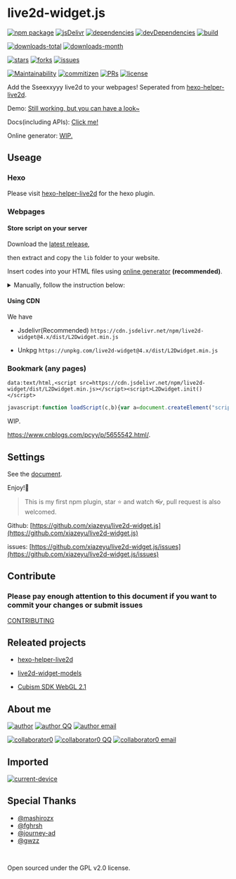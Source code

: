 # live2d-widget.js

[![npm package][npm-package]][npm-package-url]
[![jsDelivr][jsDelivr]][jsdelivr-url]
[![dependencies][dependencies]][dependencies-url]
[![devDependencies][devDependencies]][devDependencies-url]
[![build][build]][build-url]

[![downloads-total][downloads-total]][downloads-total-url]
[![downloads-month][downloads-month]][downloads-month-url]

[![stars][stars]][stars-url]
[![forks][forks]][forks-url]
[![issues][issues]][issues-url]

[![Maintainability][Maintainability]][Maintainability-url]
[![commitizen][commitizen]][commitizen-url]
[![PRs][PRs]][PRs-url]
[![license][license]][license-url]

Add the Sseexxyyy live2d to your webpages! Seperated from [hexo-helper-live2d](https://github.com/EYHN/hexo-helper-live2d).

Demo: [Still working, but you can have a look~](https://l2dwidget.js.org/dev.html)

Docs(including APIs): [Click me!](l2dwidget.js.org)

Online generator: [WIP.](javascript:void(0);)

## Useage

### Hexo

Please visit [hexo-helper-live2d](https://github.com/EYHN/hexo-helper-live2d)
for the hexo plugin.

### Webpages

#### Store script on your server

Download the [latest release](https://github.com/xiazeyu/live2d-widget.js/releases),

then extract and copy the `lib` folder to your website.

Insert codes into your HTML files using [online generator](javascript:void(0);) **(recommended)**.

<details><summary>Manually, follow the instruction below:</summary><br>

import the js:

```html
<script src = "( your script path here )"></script>
```

Then call the function along with your config.

```js
var currL2Dwidget = new L2Dwidget({
  'config1': 'value1',
  'config2': 'value2'
});
```

</details>

#### Using CDN

We have

- Jsdelivr(Recommended)
  `https://cdn.jsdelivr.net/npm/live2d-widget@4.x/dist/L2Dwidget.min.js`

- Unkpg
  `https://unpkg.com/live2d-widget@4.x/dist/L2Dwidget.min.js`

### Bookmark (any pages)

`data:text/html,<script src=https://cdn.jsdelivr.net/npm/live2d-widget/dist/L2Dwidget.min.js></script><script>L2Dwidget.init()</script>`

```js
javascript:function loadScript(c,b){var a=document.createElement("script");a.type="text/javascript";"undefined"!=typeof b&&(a.readyState?a.onreadystatechange=function(){if("loaded"==a.readyState||"complete"==a.readyState)a.onreadystatechange=null,b()}:a.onload=function(){b()});a.src=c;document.body.appendChild(a)};loadScript("https://cdn.jsdelivr.net/npm/live2d-widget/dist/L2Dwidget.min.js",function(){L2Dwidget.init();});
```

WIP.

<https://www.cnblogs.com/pcyy/p/5655542.html/>.

## Settings

See the [document](https://xiazeyu.github.io/live2d-widget.js/docs/class/src/index.js~L2Dwidget.html#instance-method-init).

Enjoy!:beer:

> This is my first npm plugin, star :star: and watch :eyeglasses:, pull request is also welcomed.

Github: [https://github.com/xiazeyu/live2d-widget.js](https://github.com/xiazeyu/live2d-widget.js)

issues: [https://github.com/xiazeyu/live2d-widget.js/issues](https://github.com/xiazeyu/live2d-widget.js/issues)

## Contribute

### Please pay enough attention to this document if you want to commit your changes or submit issues

[CONTRIBUTING](.github/CONTRIBUTING.md)

## Releated projects

- [hexo-helper-live2d](https://github.com/EYHN/hexo-helper-live2d)

- [live2d-widget-models](https://github.com/xiazeyu/live2d-widget-models)

- [Cubism SDK WebGL 2.1](http://sites.cybernoids.jp/cubism-sdk2_e/webgl2-1)

## About me

[![author][author]][author-url]
[![author QQ][author-qq]][author-qq-url]
[![author email][author-email]][author-email-url]

[![collaborator0][collaborator0]][collaborator0-url]
[![collaborator0 QQ][collaborator0-qq]][collaborator0-qq-url]
[![collaborator0 email][collaborator0-email]][collaborator0-email-url]

## Imported

[![current-device][current-device]][current-device-url]

## Special Thanks

- [@mashirozx](https://github.com/mashirozx)
- [@fghrsh](https://github.com/fghrsh)
- [@journey-ad](https://github.com/journey-ad)
- [@gwzz](https://github.com/gwzz)

<br>

Open sourced under the GPL v2.0 license.

[build]: https://www.travis-ci.org/xiazeyu/live2d-widget.js.svg?branch=master
[build-url]: https://www.travis-ci.org/xiazeyu/live2d-widget.js.svg?branch=master

[npm-package]: https://badge.fury.io/js/live2d-widget.svg?label=live2d-widget
[npm-package-url]: https://www.npmjs.com/package/live2d-widget

[jsDelivr]: https://data.jsdelivr.com/v1/package/npm/live2d-widget/badge
[jsDelivr-url]: https://www.jsdelivr.com/package/npm/live2d-widget

[dependencies]: https://img.shields.io/david/xiazeyu/live2d-widget.js.svg
[dependencies-url]: javascript:void(0);

[devDependencies]:  https://img.shields.io/david/dev/xiazeyu/live2d-widget.js.svg
[devDependencies-url]: javascript:void(0);

[downloads-total]:  https://img.shields.io/npm/dt/live2d-widget.svg
[downloads-total-url]: https://www.npmjs.com/package/live2d-widget

[downloads-month]: https://img.shields.io/npm/dm/live2d-widget.svg
[downloads-month-url]: https://www.npmjs.com/package/live2d-widget

[stars]: https://img.shields.io/github/stars/xiazeyu/live2d-widget.js.svg
[stars-url]: https://github.com/xiazeyu/live2d-widget.js/stargazers

[forks]: https://img.shields.io/github/forks/xiazeyu/live2d-widget.js.svg
[forks-url]: https://github.com/xiazeyu/live2d-widget.js/network

[issues]: https://img.shields.io/github/issues/xiazeyu/live2d-widget.js.svg
[issues-url]: https://github.com/xiazeyu/live2d-widget.js/issues

[Maintainability]: https://api.codeclimate.com/v1/badges/8d737c43dabeb0f75348/maintainability
[Maintainability-url]: https://codeclimate.com/github/xiazeyu/live2d-widget.js/maintainability

[commitizen]: https://img.shields.io/badge/commitizen-friendly-brightgreen.svg
[commitizen-url]: http://commitizen.github.io/cz-cli/

[PRs]: https://img.shields.io/badge/PRs-welcome-brightgreen.svg?style=flat-square
[PRs-url]: http://makeapullrequest.com

[license]: https://img.shields.io/github/license/xiazeyu/live2d-widget.js.svg
[license-url]: https://github.com/xiazeyu/live2d-widget.js/blob/master/LICENSE

[author]: https://img.shields.io/badge/author-cneyhn-green.svg
[author-url]: https://delusion.coding.me/

[author-qq]: https://img.shields.io/badge/QQ-1106996185-blue.svg
[author-qq-url]: tencent://message/?uin=1106996185&Site=Senlon.Net&Menu=yes

[author-email]: https://img.shields.io/badge/Emali%20me-cneyhn@gmail.com-green.svg
[author-email-url]: mailto:cneyhn@gmail.com

[collaborator0]: https://img.shields.io/badge/author-xiazeyu-green.svg
[collaborator0-url]: https://xiazeyu.coding.me/

[collaborator0-qq]: https://img.shields.io/badge/QQ-2320732807-blue.svg
[collaborator0-qq-url]: tencent://message/?uin=2320732807&Site=Senlon.Net&Menu=yes

[collaborator0-email]: https://img.shields.io/badge/Emali%20me-xiazeyu_2011@126.com-green.svg
[collaborator0-email-url]: mailto:xiazeyu_2011@126.com

[current-device]: https://img.shields.io/npm/v/current-device.svg?label=current-device
[current-device-url]: https://github.com/matthewhudson/current-device
